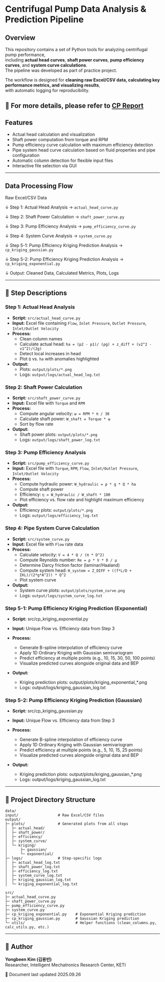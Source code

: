 # Centrifugal Pump Data Analysis & Prediction Pipeline

## Overview
This repository contains a set of Python tools for analyzing centrifugal pump performance,  
including **actual head curves**, **shaft power curves**, **pump efficiency curves**, and **system curve calculations**.  
The pipeline was developed as part of practice project.  

The workflow is designed for **cleaning raw Excel/CSV data, calculating key performance metrics, and visualizing results**,  
with automatic logging for reproducibility.


📑 For more details, please refer to [CP Report](CPreport_KimYongBeen.pdf)
---

## Features
- Actual head calculation and visualization
- Shaft power computation from torque and RPM
- Pump efficiency curve calculation with maximum efficiency detection
- Pipe system head curve calculation based on fluid properties and pipe configuration
- Automatic column detection for flexible input files
- Interactive file selection via GUI

---

## Data Processing Flow
Raw Excel/CSV Data  

↓ Step 1: Actual Head Analysis → `actual_head_curve.py`  

↓ Step 2: Shaft Power Calculation → `shaft_power_curve.py`  

↓ Step 3: Pump Efficiency Analysis → `pump_efficiency_curve.py`  

↓ Step 4: System Curve Analysis → `system_curve.py` 


↓ Step 5-1: Pump Efficiency Kriging Prediction Analysis → `cp_kriging_gaussian.py`


↓ Step 5-2: Pump Efficiency Kriging Prediction Analysis → `cp_kriging_exponential.py`


↓ Output: Cleaned Data, Calculated Metrics, Plots, Logs

---

## 📝 Step Descriptions

### Step 1: Actual Head Analysis
- **Script:** `src/actual_head_curve.py`
- **Input:** Excel file containing `Flow`, `Inlet Pressure`, `Outlet Pressure`, `Inlet/Outlet Velocity`
- **Process:**
  - Clean column names
  - Calculate actual head: `ha = (p2 - p1)/ (ρg) + z_diff + (v2^2 - v1^2)/(2g)`
  - Detect local increases in head
  - Plot `Q` vs. `ha` with anomalies highlighted
- **Output:**  
  - Plots: `output/plots/*.png`
  - Logs: `output/logs/actual_head_log.txt`


### Step 2: Shaft Power Calculation
- **Script:** `src/shaft_power_curve.py`
- **Input:** Excel file with `Torque` and `RPM`
- **Process:**
  - Compute angular velocity: `ω = RPM * π / 30`
  - Calculate shaft power: `W_shaft = Torque * ω`
  - Sort by flow rate
- **Output:**  
  - Shaft power plots: `output/plots/*.png`
  - Logs: `output/logs/shaft_power_log.txt`


### Step 3: Pump Efficiency Analysis
- **Script:** `src/pump_efficiency_curve.py`
- **Input:** Excel file with `Torque`, `RPM`, `Flow`, `Inlet/Outlet Pressure`, `Inlet/Outlet Velocity`
- **Process:**
  - Compute hydraulic power: `W_hydraulic = ρ * g * Q * ha`
  - Compute shaft power
  - Efficiency: `η = W_hydraulic / W_shaft * 100`
  - Plot efficiency vs. flow rate and highlight maximum efficiency
- **Output:**  
  - Efficiency plots: `output/plots/*.png`
  - Logs: `output/logs/efficiency_log.txt`


### Step 4: Pipe System Curve Calculation
- **Script:** `src/system_curve.py`
- **Input:** Excel file with `Flow` rate data
- **Process:**
  - Calculate velocity: `V = 4 * Q / (π * D^2)`
  - Compute Reynolds number: `Re = ρ * V * D / μ`
  - Determine Darcy friction factor (laminar/Haaland)
  - Compute system head: `H_system = Z_DIFF + ((f*L/D + ΣKL)/(2*g*A^2)) * Q^2`
  - Plot system curve
- **Output:**  
  - System curve plots: `output/plots/system_curve.png`
  - Logs: `output/logs/system_curve_log.txt`


### Step 5-1: Pump Efficiency Kriging Prediction (Exponential)
- **Script:** src/cp_kriging_exponential.py
- **Input:** Unique Flow vs. Efficiency data from Step 3
- **Process:**
  - Generate B-spline interpolation of efficiency curve
  - Apply 1D Ordinary Kriging with Gaussian semivariogram
  - Predict efficiency at multiple points (e.g., 10, 15, 30, 50, 100 points)
  - Visualize predicted curves alongside original data and BEP

- **Output:** 
  - Kriging prediction plots: output/plots/kriging_exponential_*.png
  - Logs: output/logs/kriging_gaussian_log.txt


### Step 5-2: Pump Efficiency Kriging Prediction (Gaussian)
- **Script:** src/cp_kriging_gaussian.py
- **Input:** Unique Flow vs. Efficiency data from Step 3
- **Process:**
  - Generate B-spline interpolation of efficiency curve
  - Apply 1D Ordinary Kriging with Gaussian semivariogram
  - Predict efficiency at multiple points (e.g., 5, 10, 15, 25 points)
  - Visualize predicted curves alongside original data and BEP

- **Output:** 
  - Kriging prediction plots: output/plots/kriging_gaussian_*.png
  - Logs: output/logs/kriging_gaussian_log.txt


---
## 📂 Project Directory Structure
```
data/
input/                  # Raw Excel/CSV files
output/
├─ plots/               # Generated plots from all steps
│  ├─ actual_head/
│  ├─ shaft_power/
│  ├─ efficiency/
│  ├─ system_curve/
│  └─ kriging/
│      ├─ gaussian/
│      └─ exponential/
├─ logs/                # Step-specific logs
│  ├─ actual_head_log.txt
│  ├─ shaft_power_log.txt
│  ├─ efficiency_log.txt
│  ├─ system_curve_log.txt
│  ├─ kriging_gaussian_log.txt
│  └─ kriging_exponential_log.txt

src/
├─ actual_head_curve.py
├─ shaft_power_curve.py
├─ pump_efficiency_curve.py
├─ system_curve.py
├─ cp_kriging_exponential.py    # Exponential Kriging prediction
├─ cp_kriging_gaussian.py       # Gaussian Kriging prediction
└─ utils/                       # Helper functions (clean_columns.py, calc_utils.py, etc.)
```
---


## 👤 Author
**Yongbeen Kim (김용빈)**  
Researcher, Intelligent Mechatronics Research Center, KETI


📅 Document last updated 2025.09.26

